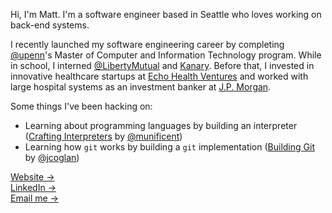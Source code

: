 Hi, I'm Matt.  I'm a software engineer based in Seattle who loves working on back-end systems.

I recently launched my software engineering career by completing [@upenn](https://github.com/upenn)'s Master of Computer and Information Technology program.  While in school, I interned [@LibertyMutual](https://github.com/libertymutual) and [Kanary](https://www.linkedin.com/company/thekanary/).  Before that, I invested in innovative healthcare startups at [Echo Health Ventures](https://www.echohealthventures.com) and worked with large hospital systems as an investment banker at [J.P. Morgan](https://www.jpmorgan.com).

Some things I've been hacking on:
- Learning about programming languages by building an interpreter ([Crafting Interpreters](https://github.com/munificent/craftinginterpreters) by [@munificent](https://github.com/munificent))
- Learning how `git` works by building a `git` implementation ([Building Git](https://shop.jcoglan.com/building-git/) by [@jcoglan](https://github.com/jcoglan))

[Website &rarr;](https://mattparmett.com) <br />
[LinkedIn &rarr;](https://www.linkedin.com/in/matthewparmett/) <br />
[Email me &rarr;](mailto:hi@mattparmett.com)
